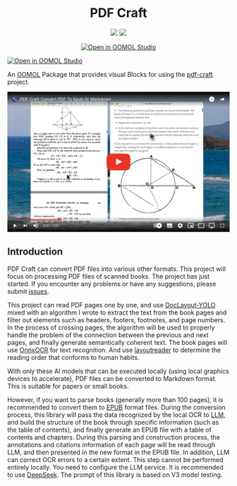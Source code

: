 <div align=center>
  <h1>PDF Craft</h1>
  <p>
    <a href="https://github.com/oomol-lab/pdf-craft/actions/workflows/build.yml" target="_blank"><img src="https://img.shields.io/github/actions/workflow/status/oomol-lab/pdf-craft/build.yml" alt"ci" /></a>
    <a href="https://github.com/oomol-flows/pdf-craft/blob/main/LICENSE" target="_blank"><img src="https://img.shields.io/github/license/oomol-flows/pdf-craft" alt"license" /></a>
  </p>
  <p><a href="https://hub.oomol.com/package/pdf-craft-starter?open=true" target="_blank"><img src="https://static.oomol.com/assets/button.svg" alt="Open in OOMOL Studio" /></a></p>
</div>

[![Open in OOMOL Studio](https://static.oomol.com/assets/button.svg)](https://hub.oomol.com/package/pdf-craft-starter?open=true)

An [OOMOL](https://hub.oomol.com/) Package that provides visual Blocks for using the [pdf-craft](https://github.com/oomol-lab/pdf-craft) project.

[![About PDF craft](./docs/images/youtube.png)](https://www.youtube.com/watch?v=EpaLC71gPpM)

## Introduction

PDF Craft can convert PDF files into various other formats. This project will focus on processing PDF files of scanned books. The project has just started. If you encounter any problems or have any suggestions, please submit [issues](https://github.com/oomol-lab/pdf-craft/issues).

This project can read PDF pages one by one, and use [DocLayout-YOLO](https://github.com/opendatalab/DocLayout-YOLO) mixed with an algorithm I wrote to extract the text from the book pages and filter out elements such as headers, footers, footnotes, and page numbers. In the process of crossing pages, the algorithm will be used to properly handle the problem of the connection between the previous and next pages, and finally generate semantically coherent text. The book pages will use [OnnxOCR](https://github.com/jingsongliujing/OnnxOCR) for text recognition. And use [layoutreader](https://github.com/ppaanngggg/layoutreader) to determine the reading order that conforms to human habits.

With only these AI models that can be executed locally (using local graphics devices to accelerate), PDF files can be converted to Markdown format. This is suitable for papers or small books.

However, if you want to parse books (generally more than 100 pages), it is recommended to convert them to [EPUB](https://en.wikipedia.org/wiki/EPUB) format files. During the conversion process, this library will pass the data recognized by the local OCR to [LLM](https://en.wikipedia.org/wiki/Large_language_model), and build the structure of the book through specific information (such as the table of contents), and finally generate an EPUB file with a table of contents and chapters. During this parsing and construction process, the annotations and citations information of each page will be read through LLM, and then presented in the new format in the EPUB file. In addition, LLM can correct OCR errors to a certain extent. This step cannot be performed entirely locally. You need to configure the LLM service. It is recommended to use [DeepSeek](https://www.deepseek.com/). The prompt of this library is based on V3 model testing.
